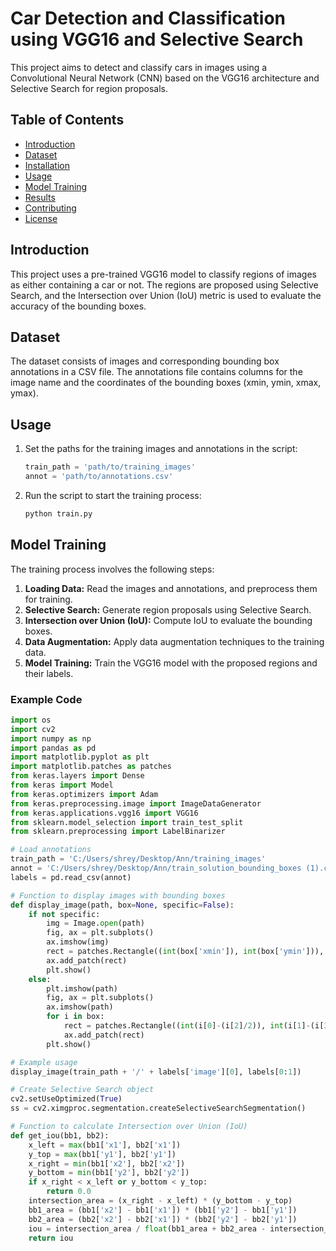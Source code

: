 # Car Detection and Classification using VGG16 and Selective Search

This project aims to detect and classify cars in images using a Convolutional Neural Network (CNN) based on the VGG16 architecture and Selective Search for region proposals.

## Table of Contents

- [Introduction](#introduction)
- [Dataset](#dataset)
- [Installation](#installation)
- [Usage](#usage)
- [Model Training](#model-training)
- [Results](#results)
- [Contributing](#contributing)
- [License](#license)

## Introduction

This project uses a pre-trained VGG16 model to classify regions of images as either containing a car or not. The regions are proposed using Selective Search, and the Intersection over Union (IoU) metric is used to evaluate the accuracy of the bounding boxes.

## Dataset

The dataset consists of images and corresponding bounding box annotations in a CSV file. The annotations file contains columns for the image name and the coordinates of the bounding boxes (xmin, ymin, xmax, ymax).

## Usage

1. Set the paths for the training images and annotations in the script:
    ```python
    train_path = 'path/to/training_images'
    annot = 'path/to/annotations.csv'
    ```

2. Run the script to start the training process:
    ```bash
    python train.py
    ```

## Model Training

The training process involves the following steps:

1. **Loading Data:** Read the images and annotations, and preprocess them for training.
2. **Selective Search:** Generate region proposals using Selective Search.
3. **Intersection over Union (IoU):** Compute IoU to evaluate the bounding boxes.
4. **Data Augmentation:** Apply data augmentation techniques to the training data.
5. **Model Training:** Train the VGG16 model with the proposed regions and their labels.

### Example Code

```python
import os
import cv2
import numpy as np
import pandas as pd
import matplotlib.pyplot as plt
import matplotlib.patches as patches
from keras.layers import Dense
from keras import Model
from keras.optimizers import Adam
from keras.preprocessing.image import ImageDataGenerator
from keras.applications.vgg16 import VGG16
from sklearn.model_selection import train_test_split
from sklearn.preprocessing import LabelBinarizer

# Load annotations
train_path = 'C:/Users/shrey/Desktop/Ann/training_images'
annot = 'C:/Users/shrey/Desktop/Ann/train_solution_bounding_boxes (1).csv'
labels = pd.read_csv(annot)

# Function to display images with bounding boxes
def display_image(path, box=None, specific=False): 
    if not specific:
        img = Image.open(path)
        fig, ax = plt.subplots()
        ax.imshow(img)
        rect = patches.Rectangle((int(box['xmin']), int(box['ymin'])), int(box['xmax']-box['xmin']), int(box['ymax']-box['ymin']), linewidth=1, edgecolor='r', facecolor='none')
        ax.add_patch(rect)
        plt.show()
    else:
        plt.imshow(path)
        fig, ax = plt.subplots()
        ax.imshow(path)
        for i in box:
            rect = patches.Rectangle((int(i[0]-(i[2]/2)), int(i[1]-(i[3]/2))), int(i[2]), int(i[3]), linewidth=1, edgecolor='r', facecolor='none')
            ax.add_patch(rect)
        plt.show()

# Example usage
display_image(train_path + '/' + labels['image'][0], labels[0:1])

# Create Selective Search object
cv2.setUseOptimized(True)
ss = cv2.ximgproc.segmentation.createSelectiveSearchSegmentation()

# Function to calculate Intersection over Union (IoU)
def get_iou(bb1, bb2):
    x_left = max(bb1['x1'], bb2['x1'])
    y_top = max(bb1['y1'], bb2['y1'])
    x_right = min(bb1['x2'], bb2['x2'])
    y_bottom = min(bb1['y2'], bb2['y2'])
    if x_right < x_left or y_bottom < y_top:
        return 0.0
    intersection_area = (x_right - x_left) * (y_bottom - y_top)
    bb1_area = (bb1['x2'] - bb1['x1']) * (bb1['y2'] - bb1['y1'])
    bb2_area = (bb2['x2'] - bb2['x1']) * (bb2['y2'] - bb2['y1'])
    iou = intersection_area / float(bb1_area + bb2_area - intersection_area)
    return iou
